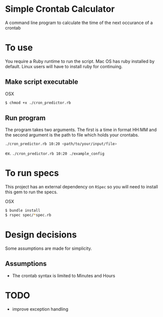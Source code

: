 # Simple Crontab Calculator

A command line program to calculate the time of the next occurance of a crontab

# To use

You require a Ruby runtime to run the script. Mac OS has ruby installed by default. Linux users will have to install ruby for continuing.

## Make script executable

OSX 
```bash
$ chmod +x ./cron_predictor.rb
```

## Run program

The program takes two arguments. The first is a time in format HH:MM and the second argument is the path to file which holds your crontabs.
```bash
./cron_predictor.rb 10:20 <path/to/your/input/file>
```
ex. `./cron_predictor.rb 10:20 ./example_config`

# To run specs

This project has an external dependency on `RSpec` so you will need to install this gem to run the specs.

OSX
```bash
$ bundle install
$ rspec spec/*spec.rb
```

# Design decisions

Some assumptions are made for simplicity.

## Assumptions
- The crontab syntax is limited to Minutes and Hours

# TODO

- improve exception handling
